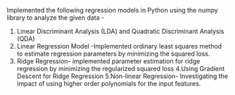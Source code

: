 Implemented the following regression models in Python using the numpy library to analyze the given data -
1. Linear Discriminant Analysis (LDA) and Quadratic Discriminant Analysis (QDA)
2. Linear Regression Model -Implemented ordinary least squares method to estimate regression parameters by minimizing the squared loss.
3. Ridge Regression- implemented parameter estimation for ridge regression by minimizing the regularized squared loss 4.Using Gradient Descent for Ridge Regression 5.Non-linear Regression- Investigating the impact of using higher order polynomials for the input features.
